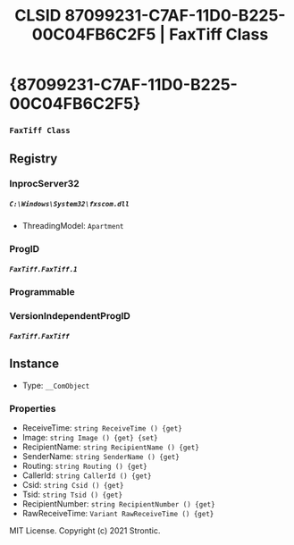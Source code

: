 ﻿---
title: "CLSID 87099231-C7AF-11D0-B225-00C04FB6C2F5 | FaxTiff Class"
excerpt: What is COM-Object CLSID 87099231-C7AF-11D0-B225-00C04FB6C2F5?
---

# {87099231-C7AF-11D0-B225-00C04FB6C2F5}

### `FaxTiff Class`

## Registry


### InprocServer32

##### `C:\Windows\System32\fxscom.dll`
* ThreadingModel: `Apartment`

### ProgID

##### `FaxTiff.FaxTiff.1`

### Programmable


### VersionIndependentProgID

##### `FaxTiff.FaxTiff`

## Instance

* Type: `__ComObject`

### Properties

* ReceiveTime: `string ReceiveTime () {get} `
* Image: `string Image () {get} {set} `
* RecipientName: `string RecipientName () {get} `
* SenderName: `string SenderName () {get} `
* Routing: `string Routing () {get} `
* CallerId: `string CallerId () {get} `
* Csid: `string Csid () {get} `
* Tsid: `string Tsid () {get} `
* RecipientNumber: `string RecipientNumber () {get} `
* RawReceiveTime: `Variant RawReceiveTime () {get} `

MIT License. Copyright (c) 2021 Strontic.


